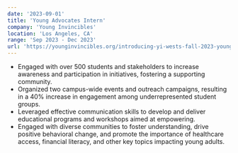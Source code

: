 ```yaml
---
date: '2023-09-01'
title: 'Young Advocates Intern'
company: 'Young Invincibles'
location: 'Los Angeles, CA'
range: 'Sep 2023 - Dec 2023'
url: 'https://younginvincibles.org/introducing-yi-wests-fall-2023-young-advocates/'
---
```


- Engaged with over 500 students and stakeholders to increase awareness and participation in initiatives, fostering a supporting community.
- Organized two campus-wide events and outreach campaigns, resulting in a 40% increase in engagement among underrepresented student groups.
- Leveraged effective communication skills to develop and deliver educational programs and workshops aimed at empowering.
- Engaged with diverse communities to foster understanding, drive positive behavioral change, and promote the importance of healthcare access, financial literacy, and other key topics impacting young adults.
